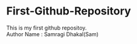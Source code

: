 # First-Github-Repository
This is my first github repositoy. <br>
Author Name : Samragi Dhakal(Sam)
